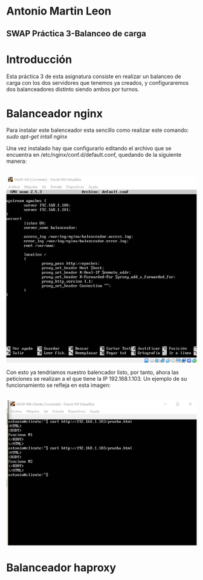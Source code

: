 #         Antonio Martin Leon
##        SWAP Práctica 3-Balanceo de carga

# Introducción
Esta práctica 3 de esta asignatura consiste en realizar un balanceo de carga con los dos servidores que tenemos ya creados, y configuraremos dos balanceadores distinto siendo ambos por turnos.

# Balanceador nginx
Para instalar este balenceador esta sencillo como realizar este comando:
*sudo apt-get intall nginx*

Una vez instalado hay que configurarlo editando el archivo que se encuentra en /etc/nginx/conf.d/default.conf, quedando de la siguiente manera:


&nbsp;
![imagen](https://github.com/antonioml97/SWAP/blob/master/practica3/img/Archivo_config_ngax.png)

Con esto ya tendriamos nuestro balencador listo, por tanto, ahora las peticiones se realizan a el que tiene la IP 192.168.1.103.
Un ejemplo de su funcionamiento se refleja en esta imagen:



&nbsp;
![imagen](https://github.com/antonioml97/SWAP/blob/master/practica3/img/Funcionado_curl.png)

# Balanceador haproxy

